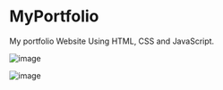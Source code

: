 # MyPortfolio

My portfolio Website Using HTML, CSS and JavaScript. 

![image](https://github.com/user-attachments/assets/8e227451-8340-4036-980d-c7d26ea598ef)

![image](https://github.com/user-attachments/assets/644040db-2dab-4512-8ff6-0850304a86ec)
